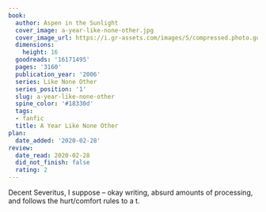 ```yaml
---
book:
  author: Aspen in the Sunlight
  cover_image: a-year-like-none-other.jpg
  cover_image_url: https://i.gr-assets.com/images/S/compressed.photo.goodreads.com/books/1416158195l/16171495._SX98_.jpg
  dimensions:
    height: 16
  goodreads: '16171495'
  pages: '3160'
  publication_year: '2006'
  series: Like None Other
  series_position: '1'
  slug: a-year-like-none-other
  spine_color: '#18330d'
  tags:
  - fanfic
  title: A Year Like None Other
plan:
  date_added: '2020-02-28'
review:
  date_read: 2020-02-28
  did_not_finish: false
  rating: 2
---
```


Decent Severitus, I suppose – okay writing, absurd amounts of processing, and follows the hurt/comfort rules to a t.
